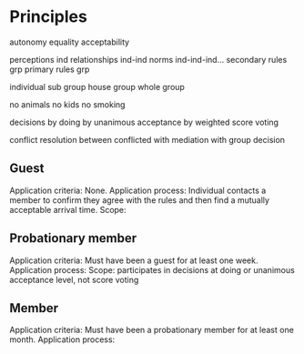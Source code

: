 # Principles
autonomy
equality
acceptability

perceptions		ind
relationships	ind-ind
norms			ind-ind-ind...
secondary rules	grp
primary rules	grp

individual
sub group
house group
whole group

no animals
no kids
no smoking

decisions by doing
	by unanimous acceptance
		by weighted score voting
		
conflict resolution between conflicted
	with mediation
		with group decision
		
## Guest
Application criteria: None.
Application process: Individual contacts a member to confirm they agree with the rules and then find a mutually acceptable arrival time.
Scope: 

## Probationary member
Application criteria: Must have been a guest for at least one week.
Application process: 
Scope: participates in decisions at doing or unanimous acceptance level, not score voting
	
## Member
Application criteria: Must have been a probationary member for at least one month.
Application process: 
